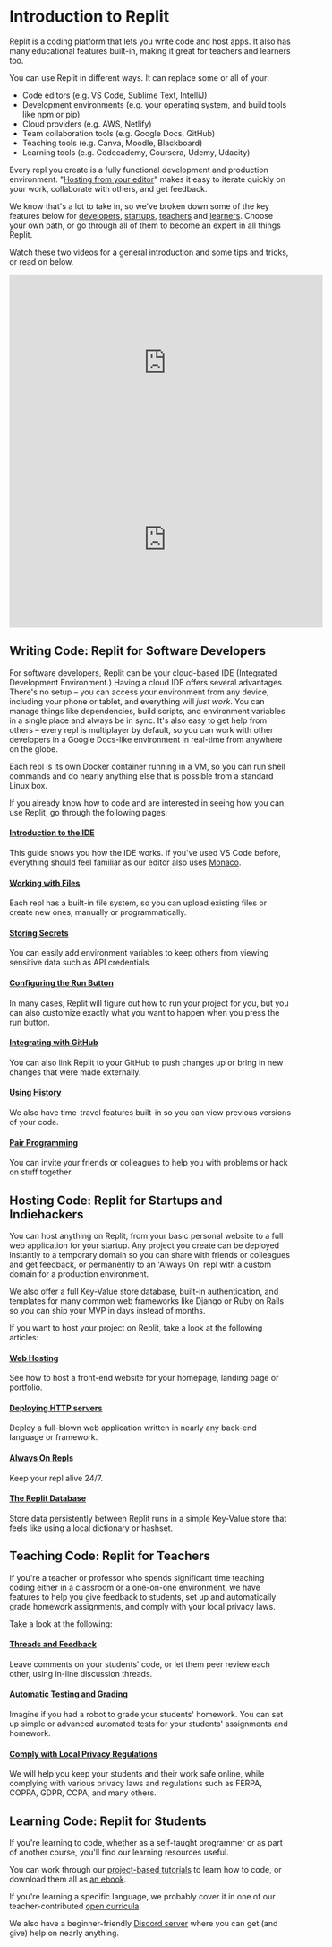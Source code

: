 # Introduction to Replit

Replit is a coding platform that lets you write code and host apps. It also has many educational features built-in, making it great for teachers and learners too.

You can use Replit in different ways. It can replace some or all of your:

* Code editors (e.g. VS Code, Sublime Text, IntelliJ)
* Development environments (e.g. your operating system, and build tools like npm or pip)
* Cloud providers (e.g. AWS, Netlify)
* Team collaboration tools (e.g. Google Docs, GitHub)
* Teaching tools (e.g. Canva, Moodle, Blackboard)
* Learning tools (e.g. Codecademy, Coursera, Udemy, Udacity)

Every repl you create is a fully functional development and production environment. "[Hosting from your editor](https://amasad.me/hosting)" makes it easy to iterate quickly on your work, collaborate with others, and get feedback.

We know that's a lot to take in, so we've broken down some of the key features below for [developers](#developers), [startups](#hosting), [teachers](#teachers) and [learners](#learners). Choose your own path, or go through all of them to become an expert in all things Replit.

Watch these two videos for a general introduction and some tips and tricks, or read on below.

<iframe width="560" height="315" src="https://www.youtube.com/embed/ZAC0TQEU5gI" frameborder="0" allow="accelerometer; autoplay; clipboard-write; encrypted-media; gyroscope; picture-in-picture" allowfullscreen></iframe>

<iframe width="560" height="315" src="https://www.youtube.com/embed/VGiCFnyTRRk" frameborder="0" allow="accelerometer; autoplay; clipboard-write; encrypted-media; gyroscope; picture-in-picture" allowfullscreen></iframe>

<a name="developers"></a>
## Writing Code: Replit for Software Developers

For software developers, Replit can be your cloud-based IDE (Integrated Development Environment.) Having a cloud IDE offers several advantages. There's no setup – you can access your environment from any device, including your phone or tablet, and everything will _just work_. You can manage things like dependencies, build scripts, and environment variables in a single place and always be in sync. It's also easy to get help from others – every repl is multiplayer by default, so you can work with other developers in a Google Docs-like environment in real-time from anywhere on the globe.

Each repl is its own Docker container running in a VM, so you can run shell commands and do nearly anything else that is possible from a standard Linux box.

If you already know how to code and are interested in seeing how you can use Replit, go through the following pages:

#### [Introduction to the IDE](/tutorials/01-introduction-to-the-repl-it-ide)
This guide shows you how the IDE works. If you've used VS Code before, everything should feel familiar as
our editor also uses [Monaco](https://microsoft.github.io/monaco-editor/).

#### [Working with Files](/tutorials/02-managing-files-using-repl-it)
Each repl has a built-in file system, so you can upload existing files or create new ones, manually or programmatically.

#### [Storing Secrets](/repls/secrets-environment-variables)
You can easily add environment variables to keep others from viewing sensitive data such as API credentials.

#### [Configuring the Run Button](/repls/dot-replit)
In many cases, Replit will figure out how to run your project for you, but you can also customize exactly what you want to happen when you press the run button.

#### [Integrating with GitHub](/tutorials/06-github-and-run-button)
You can also link Replit to your GitHub to push changes up or bring in new changes that were made externally.

#### [Using History](/repls/history)
We also have time-travel features built-in so you can view previous versions of your code.

#### [Pair Programming](/tutorials/05-pair-programming-using-multiplayer-with-repl-it)
You can invite your friends or colleagues to help you with problems or hack on stuff together.

<a name="hosting"></a>
## Hosting Code: Replit for Startups and Indiehackers
You can host anything on Replit, from your basic personal website to a full web application for your startup. Any project you create can be deployed instantly to a temporary domain so you can share with friends or colleagues and get feedback, or permanently to an 'Always On' repl with a custom domain for a production environment.

We also offer a full Key-Value store database, built-in authentication, and templates for many common web frameworks like Django or Ruby on Rails so you can ship your MVP in days instead of months.

If you want to host your project on Replit, take a look at the following articles:

#### [Web Hosting](/repls/web-hosting)
See how to host a front-end website for your homepage, landing page or portfolio.

#### [Deploying HTTP servers](/repls/http-servers)
Deploy a full-blown web application written in nearly any back-end language or framework.

#### [Always On Repls](/repls/always-on)
Keep your repl alive 24/7.

#### [The Replit Database](/misc/database)
Store data persistently between Replit runs in a simple Key-Value store that feels like using a local dictionary or hashset.

<a name="teachers"></a>
## Teaching Code: Replit for Teachers
If you're a teacher or professor who spends significant time teaching coding either in a classroom or a one-on-one environment, we have features to help you give feedback to students, set up and automatically grade homework assignments, and comply with your local privacy laws.

Take a look at the following:

#### [Threads and Feedback](/Teams/Annotations)
Leave comments on your students' code, or let them peer review each other, using in-line discussion threads.

#### [Automatic Testing and Grading](/Teams/Testing)
Imagine if you had a robot to grade your students' homework. You can set up simple or advanced automated tests for your students' assignments and homework.

#### [Comply with Local Privacy Regulations](/Teams/privacyFAQs)
We will help you keep your students and their work safe online, while complying with various privacy laws and regulations such as FERPA, COPPA, GDPR, CCPA, and many others.

<a name="learners"></a>
## Learning Code: Replit for Students

If you're learning to code, whether as a self-taught programmer or as part of another course, you'll find our learning resources useful.

You can work through our [project-based tutorials](/tutorials/00-overview) to learn how to code, or download them all as [an ebook](https://codewithrepl.it).

If you're learning a specific language, we probably cover it in one of our teacher-contributed [open curricula](/curriculum/Intro).

We also have a beginner-friendly [Discord server](https://replit.com/discord) where you can get (and give) help on nearly anything.
